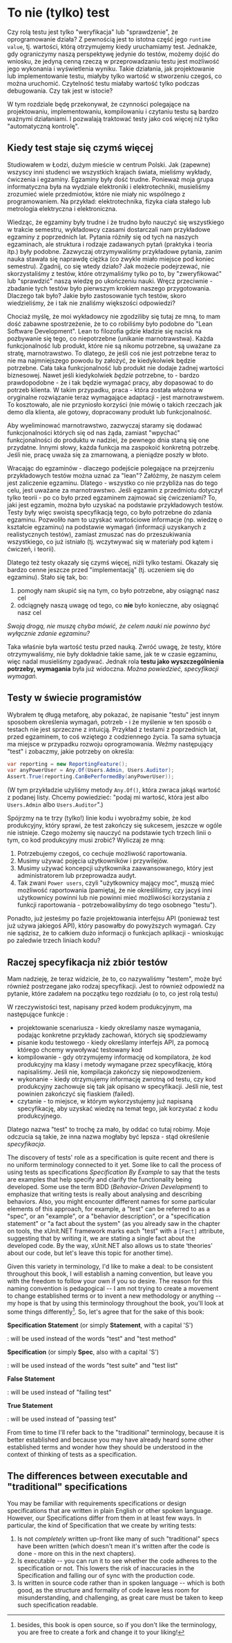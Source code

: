 # To nie (tylko) test

Czy rolą testu jest tylko "weryfikacja" lub "sprawdzenie", że oprogramowanie działa? Z pewnością jest to istotna część jego `runtime value`, tj. wartości, którą otrzymujemy kiedy uruchamiamy test. Jednakże, gdy ograniczymy naszą perspektywę jedynie do testów, możemy dojść do wniosku, że jedyną cenną rzeczą w przeprowadzaniu testu jest możliwość jego wykonania i wyświetlenia wyniku. Takie działania, jak projektowanie lub implementowanie testu, miałyby tylko wartość w stworzeniu czegoś, co można uruchomić. Czytelność testu miałaby wartość tylko podczas debugowania. Czy tak jest w istocie?

W tym rozdziale będę przekonywał, że czynności polegające na projektowaniu, implementowaniu, kompilowaniu i czytaniu testu są bardzo ważnymi działaniami. I pozwalają traktować testy jako coś więcej niż tylko "automatyczną kontrolę".

## Kiedy test staje się czymś więcej 

Studiowałem w Łodzi, dużym mieście w centrum Polski. Jak (zapewne) wszyscy inni studenci we wszystkich krajach świata, mieliśmy wykłady, ćwiczenia i egzaminy. Egzaminy były dość trudne. Ponieważ moja grupa informatyczna była na wydziale elektroniki i elektrotechniki, musieliśmy zrozumieć wiele przedmiotów, które nie miały nic wspólnego z programowaniem. Na przykład: elektrotechnika, fizyka ciała stałego lub metrologia elektryczna i elektroniczna.

Wiedząc, że egzaminy były trudne i że trudno było nauczyć się wszystkiego w trakcie semestru, wykładowcy czasami dostarczali nam przykładowe egzaminy z poprzednich lat. Pytania różniły się od tych na naszych egzaminach, ale struktura i rodzaje zadawanych pytań (praktyka i teoria itp.) były podobne. Zazwyczaj otrzymywaliśmy przykładowe pytania, zanim nauka stawała się naprawdę ciężka (co zwykle miało miejsce pod koniec semestru). Zgadnij, co się wtedy działo? Jak możecie podejrzewać, nie skorzystaliśmy z testów, które otrzymaliśmy tylko po to, by "zweryfikować" lub "sprawdzić" naszą wiedzę po ukończeniu nauki. Wręcz przeciwnie - zbadanie tych testów było pierwszym krokiem naszego przygotowania. Dlaczego tak było? Jakie było zastosowanie tych testów, skoro wiedzieliśmy, że i tak nie znaliśmy większości odpowiedzi?

Chociaż myślę, że moi wykładowcy nie zgodziliby się tutaj ze mną, to mam dość zabawne spostrzeżenie, że to co robiliśmy było podobne do "Lean Software Development". Lean to filozofia gdzie kładzie się nacisk na pozbywanie się tego, co niepotrzebne (unikanie marnotrawstwa). Każda funkcjonalność lub produkt, które nie są nikomu potrzebne, są uważane za stratę, marnotrawstwo. To dlatego, że jeśli coś nie jest potrzebne teraz to nie ma najmniejszego powodu by założyć, że kiedykolwiek będzie potrzebne. Cała taka funkcjonalność lub produkt nie dodaje żadnej wartości biznesowej. Nawet jeśli kiedykolwiek *będzie* potrzebne, to - bardzo prawdopodobne - że i tak będzie wymagać pracy, aby dopasować to do potrzeb klienta. W takim przypadku, praca - która została włożona w oryginalne rozwiązanie teraz wymagające adaptacji - jest marnotrawstwem. To kosztowało, ale nie przyniosło korzyści (nie mówię o takich rzeczach jak demo dla klienta, ale gotowy, dopracowany produkt lub funkcjonalność.

Aby wyeliminować marnotrawstwo, zazwyczaj staramy się dodawać funkcjonalności których się od nas żąda, zamiast "wpychać" funkcjonalności do produktu w nadziei, że pewnego dnia staną się one przydatne. Innymi słowy, każda funkcja ma zaspokoić konkretną potrzebę. Jeśli nie, pracę uważa się za zmarnowaną, a pieniądze poszły w błoto.

Wracając do egzaminów - dlaczego podejście polegające na przejrzeniu przykładowych testów można uznać za "lean"? Załóżmy, że naszym celem jest zaliczenie egzaminu. Dlatego - wszystko co nie przybliża nas do tego celu, jest uważane za marnotrawstwo. Jeśli egzamin z przedmiotu dotyczył tylko teorii - po co było przed egzaminem zajmować się ćwiczeniami? To, jaki jest egzamin, można było uzyskać na podstawie przykładowych testów. Testy były więc swoistą specyfikacją tego, co było potrzebne do zdania egzaminu. Pozwoliło nam to uzyskać wartościowe informacje (np. wiedzę o kształcie egzaminu) na podstawie wymagań (informacji uzyskanych z realistycznych testów), zamiast zmuszać nas do przeszukiwania wszystkiego, co już istniało (tj. wczytwywać się w materiały pod kątem i ćwiczeń, i teorii).

Dlatego też testy okazały się czymś więcej, niźli tylko testami. Okazały się bardzo cenne jeszcze przed "implementacją" (tj. uczeniem się do egzaminu). Stało się tak, bo:

1. pomogły nam skupić się na tym, co było potrzebne, aby osiągnąć nasz cel
2. odciągnęły naszą uwagę od tego, co **nie** było konieczne, aby osiągnąć nasz cel

*Swoją drogą, nie muszę chyba mówić, że celem nauki nie powinno być wyłącznie zdanie egzaminu?* 

Taka właśnie była wartość testu przed nauką. Zwróć uwagę, że testy, które otrzymywaliśmy, nie były dokładnie takie same, jak te w czasie egzaminu, więc nadal musieliśmy zgadywać. Jednak rola **testu jako wyszczególnienia potrzeby, wymagania** była już widoczna. *Można powiedzieć, specyfikacji wymagań.* 

## Testy w świecie programistów

Wybrałem tę długą metaforę, aby pokazać, że napisanie "testu" jest innym sposobem określenia wymagań, potrzeb - i że myślenie w ten sposób o testach nie jest sprzeczne z intuicją. Przykład z testami z poprzednich lat, przed egzaminem, to coś wziętego z codziennego życia. Ta sama sytuacja ma miejsce w przypadku rozwoju oprogramowania. Weźmy następujący "test" i zobaczmy, jakie potrzeby on określa:


```csharp
var reporting = new ReportingFeature();
var anyPowerUser = Any.Of(Users.Admin, Users.Auditor);
Assert.True(reporting.CanBePerformedBy(anyPowerUser));
```

(W tym przykładzie użyliśmy metody `Any.Of()`, która zwraca jakąś wartość z podanej listy. Chcemy powiedzieć: "podaj mi wartość, która jest albo `Users.Admin` albo `Users.Auditor`".)

Spójrzmy na te trzy (tylko!) linie kodu i wyobraźmy sobie, że kod produkcyjny, który sprawi, że ​​test zakończy się sukcesem, jeszcze w ogóle nie istnieje. Czego możemy się nauczyć na podstawie tych trzech linii o tym, co kod produkcyjny musi zrobić? Wyliczaj ze mną:

1. Potrzebujemy czegoś, co cechuje możliwość raportowania.
2. Musimy używać pojęcia użytkowników i przywilejów.
3. Musimy używać koncepcji użytkownika zaawansowanego, który jest administratorem lub przeprowadza audyt.
4. Tak zwani `Power users`, czyli "użytkownicy mający moc", muszą mieć możliwość raportowania (pamiętaj, że nie określiliśmy, czy jacyś inni użytkownicy powinni lub nie powinni mieć możliwości korzystania z funkcji raportowania - potrzebowalibyśmy do tego osobnego "testu").

Ponadto, już jesteśmy po fazie projektowania interfejsu API (ponieważ test już używa jakiegoś API), który pasowałby do powyższych wymagań. Czy nie sądzisz, że to całkiem dużo informacji o funkcjach aplikacji - wnioskując po zaledwie trzech liniach kodu?

## Raczej specyfikacja niż zbiór testów

Mam nadzieję, że teraz widzicie, że to, co nazywaliśmy "testem", może być również postrzegane jako rodzaj specyfikacji. Jest to również odpowiedź na pytanie, które zadałem na początku tego rozdziału (o to, co jest rolą testu)

W rzeczywistości test, napisany przed kodem produkcyjnym, ma następujące funkcje :

* projektowanie scenariusza - kiedy określamy nasze wymagania, podając konkretne przykłady zachowań, których się spodziewamy
* pisanie kodu testowego - kiedy określamy interfejs API, za pomocą którego chcemy wywoływać testowany kod
* kompilowanie - gdy otrzymujemy informację od kompilatora, że kod produkcyjny ma klasy i metody wymagane przez specyfikację, którą napisaliśmy. Jeśli nie, kompilacja zakończy się niepowodzeniem. 
* wykonanie - kiedy otrzymujemy informację zwrotną od testu, czy kod produkcyjny zachowuje się tak jak opisano w specyfikacji. Jeśli nie, test powinien zakończyć się fiaskiem (failed).
*  czytanie - to miejsce, w którym wykorzystujemy już napisaną specyfikację, aby uzyskać wiedzę na temat tego, jak korzystać z kodu produkcyjnego.

Dlatego nazwa "test" to trochę za mało, by oddać co tutaj robimy. Moje odczucia są takie, że inna nazwa mogłaby być lepsza - stąd określenie *specyfikacja*.

The discovery of tests' role as a specification is quite recent and there is no uniform terminology connected to it yet. Some like to call the process of using tests as specifications *Specification By Example* to say that the tests are examples that help specify and clarify the functionality being developed. Some use the term BDD (*Behavior-Driven Development*) to emphasize that writing tests is really about analysing and describing behaviors. Also, you might encounter different names for some particular elements of this approach, for example, a "test" can be referred to as a "spec", or an "example", or a "behavior description", or a "specification statement" or "a fact about the system" (as you already saw in the chapter on tools, the xUnit.NET framework marks each "test" with a `[Fact]` attribute, suggesting that by writing it, we are stating a single fact about the developed code. By the way, xUnit.NET also allows us to state ‘theories' about our code, but let's leave this topic for another time).

Given this variety in terminology, I'd like to make a deal: to be consistent throughout this book, I will establish a naming convention, but leave you with the freedom to follow your own if you so desire. The reason for this naming convention is pedagogical -- I am not trying to create a movement to change established terms or to invent a new methodology or anything -- my hope is that by using this terminology throughout the book, you'll look at some things differently[^opensourcebook]. So, let's agree that for the sake of this book: 

**Specification Statement** (or simply **Statement**, with a capital 'S')

:   will be used instead of the words "test" and "test method"

**Specification** (or simply **Spec**, also with a capital 'S')

:   will be used instead of the words "test suite" and "test list"

**False Statement**

:   will be used instead of "failing test"

**True Statement**

:   will be used instead of "passing test"

From time to time I'll refer back to the "traditional" terminology, because it is better established and because you may have already heard some other established terms and wonder how they should be understood in the context of thinking of tests as a specification.

## The differences between executable and "traditional" specifications

You may be familiar with requirements specifications or design specifications that are written in plain English or other spoken language. However, our Specifications differ from them in at least few ways. In particular, the kind of Specification that we create by writing tests:

1.  Is not *completely* written up-front like many of such "traditional" specs have been written (which doesn't mean it's written after the code is done - more on this in the next chapters).
2.  Is executable -- you can run it to see whether the code adheres to the specification or not. This lowers the risk of inaccuracies in the Specification and falling our of sync with the production code.
3.  Is written in source code rather than in spoken language -- which is both good, as the structure and formality of code leave less room for misunderstanding, and challenging, as great care must be taken to keep such specification readable.

[^opensourcebook]: besides, this book is open source, so if you don't like the terminology, you are free to create a fork and change it to your liking!
